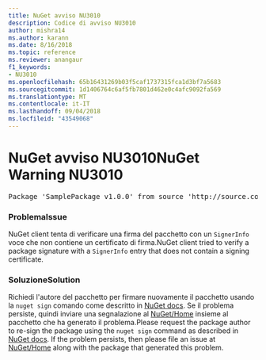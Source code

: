 ```yaml
---
title: NuGet avviso NU3010
description: Codice di avviso NU3010
author: mishra14
ms.author: karann
ms.date: 8/16/2018
ms.topic: reference
ms.reviewer: anangaur
f1_keywords:
- NU3010
ms.openlocfilehash: 65b16431269b03f5caf1737315fca1d3bf7a5683
ms.sourcegitcommit: 1d1406764c6af5fb7801d462e0c4afc9092fa569
ms.translationtype: MT
ms.contentlocale: it-IT
ms.lasthandoff: 09/04/2018
ms.locfileid: "43549068"
---
```

# <a name="nuget-warning-nu3010"></a><span data-ttu-id="9687f-103">NuGet avviso NU3010</span><span class="sxs-lookup"><span data-stu-id="9687f-103">NuGet Warning NU3010</span></span>

<pre>Package 'SamplePackage v1.0.0' from source 'http://source.com/index.json': The primary signature does not have a signing certificate.</pre>

### <a name="issue"></a><span data-ttu-id="9687f-104">Problema</span><span class="sxs-lookup"><span data-stu-id="9687f-104">Issue</span></span>

<span data-ttu-id="9687f-105">NuGet client tenta di verificare una firma del pacchetto con un `SignerInfo` voce che non contiene un certificato di firma.</span><span class="sxs-lookup"><span data-stu-id="9687f-105">NuGet client tried to verify a package signature with a `SignerInfo` entry that does not contain a signing certificate.</span></span>


### <a name="solution"></a><span data-ttu-id="9687f-106">Soluzione</span><span class="sxs-lookup"><span data-stu-id="9687f-106">Solution</span></span>

<span data-ttu-id="9687f-107">Richiedi l'autore del pacchetto per firmare nuovamente il pacchetto usando la `nuget sign` comando come descritto in [NuGet docs](https://docs.microsoft.com/en-us/nuget/create-packages/sign-a-package). Se il problema persiste, quindi inviare una segnalazione al [NuGet/Home](https://github.com/NuGet/Home/issues) insieme al pacchetto che ha generato il problema.</span><span class="sxs-lookup"><span data-stu-id="9687f-107">Please request the package author to re-sign the package using the `nuget sign` command as described in [NuGet docs](https://docs.microsoft.com/en-us/nuget/create-packages/sign-a-package). If the problem persists, then please file an issue at [NuGet/Home](https://github.com/NuGet/Home/issues) along with the package that generated this problem.</span></span>


